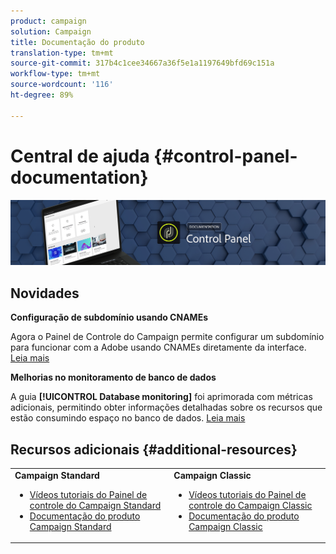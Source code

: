 ```yaml
---
product: campaign
solution: Campaign
title: Documentação do produto
translation-type: tm+mt
source-git-commit: 317b4c1cee34667a36f5e1a1197649bfd69c151a
workflow-type: tm+mt
source-wordcount: '116'
ht-degree: 89%

---
```



# Central de ajuda {#control-panel-documentation}

![](assets/do-not-localize/banner.png)

## Novidades


**Configuração de subdomínio usando CNAMEs**

Agora o Painel de Controle do Campaign permite configurar um subdomínio para funcionar com a Adobe usando CNAMEs diretamente da interface. [Leia mais](subdomains-certificates/using/setting-up-new-subdomain.md)

**Melhorias no monitoramento de banco de dados**

A guia **[!UICONTROL Database monitoring]** foi aprimorada com métricas adicionais, permitindo obter informações detalhadas sobre os recursos que estão consumindo espaço no banco de dados. [Leia mais](performance-monitoring/using/database-monitoring.md)

## Recursos adicionais {#additional-resources}

<table>
    <tr>
        <td><b>Campaign Standard</b><br/>
        <ul>
            <li><a href="https://experienceleague.adobe.com/docs/campaign-standard-learn/control-panel/control-panel-overview.html">Vídeos tutoriais do Painel de controle do Campaign Standard</a></li>
            <li><a href="https://docs.adobe.com/content/help/pt-BR/campaign-standard/using/campaign-standard-home.html">Documentação do produto Campaign Standard</a></li>
        </ul>
        </td>
        <td><b>Campaign Classic</b><br/>
        <ul>
            <li><a href="https://experienceleague.adobe.com/docs/campaign-classic-learn/control-panel/control-panel-overview.html">Vídeos tutoriais do Painel de controle do Campaign Classic</a></li>
            <li><a href="https://docs.adobe.com/content/help/pt-BR/campaign-classic/using/campaign-classic-home.html">Documentação do produto Campaign Classic</a></li>
        </ul>
        </td>
    </tr>
</table>
